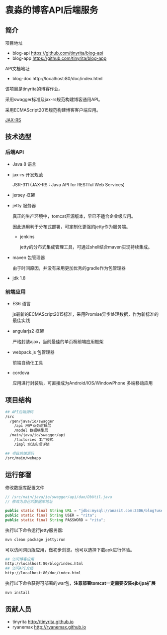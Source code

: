 # 袁淼的博客API后端服务

## 简介
项目地址
- blog-api https://github.com/tinyrita/blog-api
- blog-app https://github.com/tinyrita/blog-app

API文档地址
- blog-doc http://localhost:80/doc/index.html

该项目是tinyrita的博客作业。

采用swagger标准及jax-rs规范构建博客通用API。

采用ECMAScript2015规范构建博客客户端应用。

[JAX-RS](https://jax-rs-spec.java.net/)

## 技术选型
### 后端API
- Java 8 语言
- jax-rs 开发规范
    
    JSR-311 (JAX-RS : Java API for RESTful Web Services)

- jersey 框架
- jetty 服务器
   
    真正的生产环境中，tomcat开源版本，早已不适合企业级应用。

    因此选用利于分布式部署，可定制化更强的jetty作为服务端。
  - jenkins

    jetty的分布式集成管理工具，可通过shell结合maven实现持续集成。

- maven 包管理器
  
  由于时间原因，并没有采用更加优秀的gradle作为包管理器

- jdk 1.8

### 前端应用
- ES6 语言

  js最新的ECMAScript2015标准，采用Promise异步处理数据，作为新标准的最佳实践

- angularjs2 框架

  严格封装ajax，当前最佳的单页棉前端应用框架

- webpack.js 包管理器

  前端自动化工具

- cordova

  应用进行封装后，可直接成为Android/IOS/WindowPhone 多端移动应用

## 项目结构
``` sh
## API后端源码
/src
  /gen/java/io/swagger
    /api 用户业务逻辑层
    /model 数据模型层
  /main/java/io/swagger/api
    /factories 工厂模式
    /impl 方法实现详情

## 项目前端源码
/src/main/webapp

```


## 运行部署

修改数据库配置文件

``` java
// /src/main/java/io/swagger/api/dao/DbUtil.java
// 修改为自己的数据库地址

public static final String URL = "jdbc:mysql://anasit.com:3306/blog?useUnicode=true&characterEncoding=UTF-8";
public static final String USER = "rita";
public static final String PASSWORD = "rita";

```

执行以下命令运行jetty服务器:

``` sh
mvn clean package jetty:run
```

可以访问网页版应用，做初步浏览。也可以选择下载apk进行体验。

``` sh
## 访问博客应用
http://localhost:80/blog/index.html
## 访问API文档
http://localhost:80/doc/index.html
```

执行以下命令获得可部署的war包，**注意部署tomcat一定需要安装ejb/jpa扩展**

``` sh
mvn install
```

## 贡献人员
- tinyrita http://tinyrita.github.io
- ryanemax http://ryanemax.github.io

